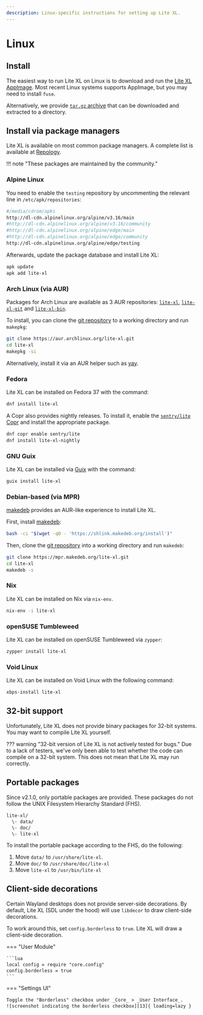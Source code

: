 ```yaml
---
description: Linux-specific instructions for setting up Lite XL.
---
```


# Linux

## Install

The easiest way to run Lite XL on Linux is to download and run the [Lite XL AppImage][1].
Most recent Linux systems supports AppImage, but you may need to install `fuse`.

Alternatively, we provide [`tar.gz` archive][2] that can be downloaded and extracted
to a directory.

## Install via package managers

Lite XL is available on most common package managers.
A complete list is available at [Repology][3].

!!! note "These packages are maintained by the community."

### Alpine Linux

You need to enable the `testing` repository by uncommenting the relevant line in `/etc/apk/repositories`:

```sh
#/media/cdrom/apks
http://dl-cdn.alpinelinux.org/alpine/v3.16/main
#http://dl-cdn.alpinelinux.org/alpine/v3.16/community
#http://dl-cdn.alpinelinux.org/alpine/edge/main
#http://dl-cdn.alpinelinux.org/alpine/edge/community
http://dl-cdn.alpinelinux.org/alpine/edge/testing
```

Afterwards, update the package database and install Lite XL:

```sh
apk update
apk add lite-xl
```

### Arch Linux (via AUR)

Packages for Arch Linux are available as 3 AUR repositories: [`lite-xl`][4], [`lite-xl-git`][5] and [`lite-xl-bin`][6].

To install, you can clone the [git repository][7] to a working directory and run `makepkg`:

```sh
git clone https://aur.archlinux.org/lite-xl.git
cd lite-xl
makepkg -si
```

Alternatively, install it via an AUR helper such as [yay][8].

### Fedora

Lite XL can be installed on Fedora 37 with the command:

```sh
dnf install lite-xl
```

A Copr also provides nightly releases.
To install it, enable the [`sentry/lite` Copr][9] and install the appropriate package.

```sh
dnf copr enable sentry/lite
dnf install lite-xl-nightly
```

### GNU Guix

Lite XL can be installed via [Guix][10] with the command:

```sh
guix install lite-xl
```

### Debian-based (via MPR)

[makedeb][11] provides an AUR-like experience to install Lite XL.

First, install [makedeb][11]:

```sh
bash -ci "$(wget -qO - 'https://shlink.makedeb.org/install')"
```

Then, clone the [git repository][12] into a working directory and run `makedeb`:

```sh
git clone https://mpr.makedeb.org/lite-xl.git
cd lite-xl
makedeb -s
```

### Nix

Lite XL can be installed on Nix via `nix-env`.

```sh
nix-env -i lite-xl
```

### openSUSE Tumbleweed

Lite XL can be installed on openSUSE Tumbleweed via `zypper`:

```sh
zypper install lite-xl
```

### Void Linux

Lite XL can be installed on Void Linux with the following command:

```sh
xbps-install lite-xl
```

## 32-bit support

Unfortunately, Lite XL does not provide binary packages for 32-bit systems.
You may want to compile Lite XL yourself.

??? warning "32-bit version of Lite XL is not actively tested for bugs."
    Due to a lack of testers, we've only been able to test whether the code
    can compile on a 32-bit system.
    This does not mean that Lite XL may run correctly.

## Portable packages

Since v2.1.0, only portable packages are provided.
These packages do not follow the UNIX Filesystem Hierarchy Standard (FHS).

```
lite-xl/
  \- data/
  \- doc/
  \- lite-xl
```

To install the portable package according to the FHS, do the following:

1. Move `data/` to `/usr/share/lite-xl`.
2. Move `doc/` to `/usr/share/doc/lite-xl`
3. Move `lite-xl` to `/usr/bin/lite-xl`

## Client-side decorations

Certain Wayland desktops does not provide server-side decorations.
By default, Lite XL (SDL under the hood) will use `libdecor` to draw client-side decorations.

To work around this, set `config.borderless` to `true`.
Lite XL will draw a client-side decoration.

=== "User Module"

    ```lua
    local config = require "core.config"
    config.borderless = true
    ```

=== "Settings UI"

    Toggle the "Borderless" checkbox under _Core_ > _User Interface_.
    ![screenshot indicating the borderless checkbox][13]{ loading=lazy }



[1]: https://github.com/lite-xl/lite-xl/releases/download/v2.1.1/LiteXL-v2.1.1-addons-x86_64.AppImage
[2]: https://github.com/lite-xl/lite-xl/releases/download/v2.1.1/lite-xl-v2.1.1-addons-linux-x86_64-portable.tar.gz
[3]: https://repology.org/project/lite-xl/versions
[4]: https://aur.archlinux.org/packages/lite-xl
[5]: https://aur.archlinux.org/packages/lite-xl-git
[6]: https://aur.archlinux.org/packages/lite-xl-bin
[7]: https://aur.archlinux.org/lite-xl.git
[8]: https://github.com/Jguer/yay
[9]: https://copr.fedorainfracloud.org/coprs/sentry/lite/
[10]: https://packages.guix.gnu.org/packages/lite-xl/
[11]: https://www.makedeb.org/
[12]: https://mpr.makedeb.org/lite-xl.git
[13]: ../assets/user-guide/settings/borderless.png